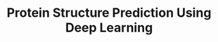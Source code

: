 ---
research_area: BI # CV: Computer Vision, BI: Bioinformatics, NT: Network, ML: Machine Learning
type: research # project: This is a funded project., research: this is a research or thesis
title: "Protein Structure Prediction Using Deep Learning"
front_page_image: /images/projects/protein_structure.png # optional. You may leave it blank 
members:
- Yasin Gormez
- Zafer Aydin
sort_order: 3 
layout: project_layout
front_page_abstract: In this project, Deep Learning approaches are employed to predict the structures such as Protein Secondary Structure, solvent accessiblity, torsion angles. More specifically, DNNs, Autoencoders, CNNs, LSTMs and Graph Convolutional Networks are employed. 
---